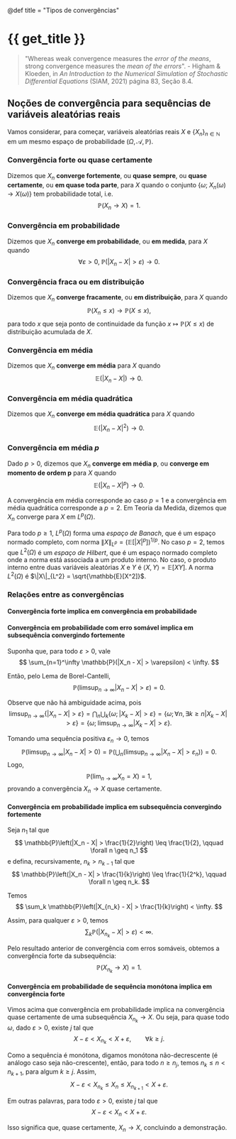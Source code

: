 @def title = "Tipos de convergências"

# {{ get_title }}

> "Whereas weak convergence measures the *error of the means*, strong convergence measures the *mean of the errors*". - Higham & Kloeden, in *An Introduction to the Numerical Simulation of Stochastic Differential Equations* (SIAM, 2021) página 83, Seção 8.4.

## Noções de convergência para sequências de variáveis aleatórias reais

Vamos considerar, para começar, variáveis aleatórias reais $X$ e $\{X_n\}_{n\in \mathbb{N}}$ em um mesmo espaço de probabilidade $(\Omega, \mathcal{A}, \mathbb{P})$.

### Convergência forte ou quase certamente

Dizemos que $X_n$ **converge fortemente**, ou **quase sempre**, ou **quase certamente**, ou **em quase toda parte**, para $X$ quando o conjunto $\{\omega; \;X_n(\omega) \rightarrow X(\omega)\}$ tem probabilidade total, i.e.
$$
\mathbb{P}(X_n \rightarrow X) = 1.
$$

### Convergência em probabilidade

Dizemos que $X_n$ **converge em probabilidade**, ou **em medida**, para $X$ quando
$$
\forall \varepsilon > 0, \; \mathbb{P}(|X_n - X| > \varepsilon) \rightarrow 0.
$$

### Convergência fraca ou em distribuição

Dizemos que $X_n$ **converge fracamente**, ou **em distribuição**, para $X$ quando
$$
\mathbb{P}(X_n \leq x) \rightarrow \mathbb{P}(X \leq x),
$$
para todo $x$ que seja ponto de continuidade da função $x \mapsto \mathbb{P}(X \leq x)$ de distribuição acumulada de $X$.

### Convergência em média

Dizemos que $X_n$ **converge em média** para $X$ quando
$$
\mathbb{E}(|X_n - X|) \rightarrow 0.
$$

### Convergência em média quadrática

Dizemos que $X_n$ **converge em média quadrática** para $X$ quando
$$
\mathbb{E}(|X_n - X|^2) \rightarrow 0.
$$

### Convergência em média $p$

Dado $p > 0$, dizemos que $X_n$ **converge em média p**, ou **converge em momento de ordem p** para $X$ quando
$$
\mathbb{E}(|X_n - X|^p) \rightarrow 0.
$$

A convergência em média corresponde ao caso $p = 1$ e a convergência em média quadrática corresponde a $p = 2$. Em Teoria da Medida, dizemos que $X_n$ converge para $X$ em $L^p(\Omega)$.

Para todo $p \geq 1$, $L^p(\Omega)$ forma uma *espaço de Banach*, que é um espaço normado completo, com norma $\|X\|_{L^p} = \left(\mathbb{E}[|X|^p]\right)^{1/p}$. No caso $p = 2$, temos que $L^2(\Omega)$ é um *espaço de Hilbert*, que é um espaço normado completo onde a norma está associada a um produto interno. No caso, o produto interno entre duas variáveis aleatórias $X$ e $Y$ é $\langle X, Y \rangle = \mathbb{E}[XY]$. A norma $L^2(\Omega)$ é $\|X\|_{L^2} = \sqrt{\mathbb{E}[X^2]}$.

### Relações entre as convergências

#### Convergência forte implica em convergência em probabilidade

#### Convergência em probabilidade com erro somável implica em subsequência convergindo fortemente

Suponha que, para todo $\varepsilon > 0$, vale
$$
\sum_{n=1}^\infty \mathbb{P}(|X_n - X| > \varepsilon) < \infty.
$$

Então, pelo Lema de Borel-Cantelli,
$$
\mathbb{P}(\limsup_{n\rightarrow\infty} |X_n - X| > \varepsilon) = 0.
$$

Observe que não há ambiguidade acima, pois
$$
\limsup_{n\rightarrow\infty} \{|X_n - X| > \varepsilon\} = 
\bigcap_n \bigcup_k \{\omega; |X_k - X| > \varepsilon\} = \left\{\omega; \forall n, \exists k\geq n |X_k - X| > \varepsilon \right\} = \left\{\omega; \;\limsup_{n\rightarrow \infty}|X_k - X| > \varepsilon\right\}.
$$

Tomando uma sequência positiva $\varepsilon_n \rightarrow 0$, temos
$$
\mathbb{P}\left(\limsup_{n\rightarrow\infty} |X_n - X| > 0\right) = \mathbb{P}\left(\bigcup_n \left(\limsup_{n\rightarrow\infty} |X_n - X| > \varepsilon_n\right)\right) = 0.
$$
Logo,
$$
\mathbb{P}\left(\lim_{n\rightarrow \infty} X_n = X\right) = 1,
$$
provando a convergência $X_n \rightarrow X$ quase certamente.

#### Convergência em probabilidade implica em subsequência convergindo fortemente

Seja $n_1$ tal que
$$
\mathbb{P}\left(|X_n - X| > \frac{1}{2}\right) \leq \frac{1}{2}, \qquad \forall n \geq n_1
$$
e defina, recursivamente, $n_k > n_{k-1}$ tal que
$$
\mathbb{P}\left(|X_n - X| > \frac{1}{k}\right) \leq \frac{1}{2^k}, \qquad \forall n \geq n_k.
$$

Temos
$$
\sum_k \mathbb{P}\left(|X_{n_k} - X| > \frac{1}{k}\right) < \infty.
$$

Assim, para qualquer $\varepsilon > 0$, temos
$$
\sum_k \mathbb{P}\left(|X_{n_k} - X| > \varepsilon\right) < \infty.
$$

Pelo resultado anterior de convergência com erros somáveis, obtemos a convergência forte da subsequência:
$$
\mathbb{P}\left( X_{n_k} \rightarrow X \right) = 1.
$$

#### Convergência em probabilidade de sequência monótona implica em convergência forte

Vimos acima que convergência em probabilidade implica na convergência quase certamente de uma subsequência $X_{n_k} \rightarrow X$. Ou seja, para quase todo $\omega$, dado $\varepsilon > 0$, existe $j$ tal que
$$
X - \varepsilon < X_{n_k} < X + \varepsilon, \qquad \forall k \geq j.
$$

Como a sequência é monótona, digamos monótona não-decrescente (é análogo caso seja não-crescente), então, para todo $n \geq n_j$, temos $n_k \leq n < n_{k+1}$, para algum $k \geq j$. Assim,
$$
X - \varepsilon < X_{n_k} \leq X_n \leq X_{n_{k+1}} < X + \varepsilon.
$$

Em outras palavras, para todo $\varepsilon > 0$, existe $j$ tal que
$$
X - \varepsilon < X_n < X + \varepsilon.
$$

Isso significa que, quase certamente, $X_n \rightarrow X$, concluindo a demonstração.
